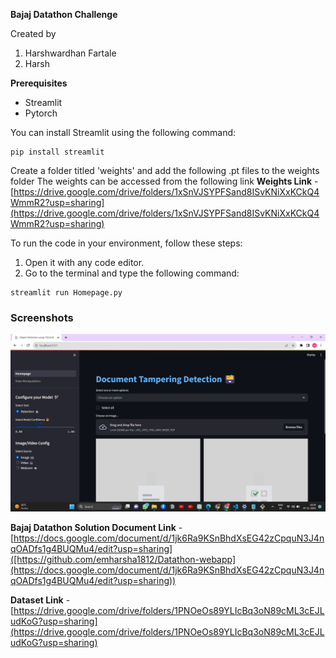 **Bajaj Datathon Challenge**

Created by  
1. Harshwardhan Fartale
2. Harsh

**Prerequisites**
- Streamlit
- Pytorch

You can install Streamlit using the following command:
```shell
pip install streamlit
```

Create a folder titled 'weights' and add the following .pt files to the weights folder
The weights can be accessed from the following link
**Weights Link** - [https://drive.google.com/drive/folders/1xSnVJSYPFSand8ISvKNiXxKCkQ4WmmR2?usp=sharing](https://drive.google.com/drive/folders/1xSnVJSYPFSand8ISvKNiXxKCkQ4WmmR2?usp=sharing)

To run the code in your environment, follow these steps:
1. Open it with any code editor.
2. Go to the terminal and type the following command:
```shell
streamlit run Homepage.py
```
### Screenshots

![Demo](webapp_images/imag1.png)

**Bajaj Datathon Solution Document Link** - [https://docs.google.com/document/d/1jk6Ra9KSnBhdXsEG42zCpquN3J4nqOADfs1g4BUQMu4/edit?usp=sharing]([https://github.com/emharsha1812/Datathon-webapp](https://docs.google.com/document/d/1jk6Ra9KSnBhdXsEG42zCpquN3J4nqOADfs1g4BUQMu4/edit?usp=sharing))

**Dataset Link** - [https://drive.google.com/drive/folders/1PNOeOs89YLIcBq3oN89cML3cEJLudKoG?usp=sharing](https://drive.google.com/drive/folders/1PNOeOs89YLIcBq3oN89cML3cEJLudKoG?usp=sharing)

